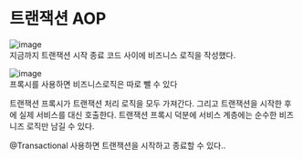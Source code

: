# 트랜잭션 AOP
![image](https://user-images.githubusercontent.com/46811084/165475960-563c1bd4-a703-4212-992f-f3f831b30132.png)   
지금까지 트랜잭션 시작 종료 코드 사이에 비즈니스 로직을 작성했다.

![image](https://user-images.githubusercontent.com/46811084/165478825-d3a55916-f663-4e70-8eac-84407f749431.png)   
프록시를 사용하면 비즈니스로직은 따로 뺄 수 있다

트랜잭션 프록시가 트랜잭션 처리 로직을 모두 가져간다. 그리고 트랜잭션을 시작한 후에
실제 서비스를 대신 호출한다. 트랜잭션 프록시 덕분에 서비스 계층에는 순수한 비즈니즈 로직만 남길 수 있다.

@Transactional 사용하면 트랜잭션을 시작하고 종료할 수 있다..
